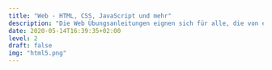 ```yaml
---
title: "Web - HTML, CSS, JavaScript und mehr"
description: "Die Web Übungsanleitungen eignen sich für alle, die von einer blockbasierten Programmiersprache wie Scratch auf textbasiertes Programmieren umsteigen möchten."
date: 2020-05-14T16:39:35+02:00
level: 2
draft: false
img: "html5.png"
---
```


